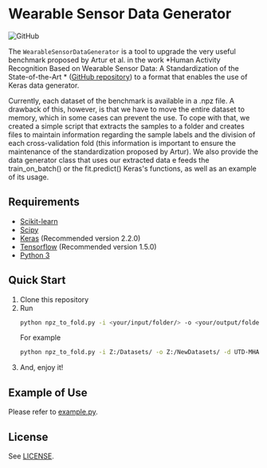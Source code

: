 # Wearable Sensor Data Generator

![GitHub](https://img.shields.io/github/license/jessicasena/WearableSensorDataGenerator)

The `WearableSensorDataGenerator` is a tool to upgrade the very useful benchmark proposed by Artur et al. in the work *Human Activity Recognition Based on Wearable Sensor Data: A Standardization of the State-of-the-Art * ([GitHub repository](https://github.com/arturjordao/WearableSensorData "GitHub repository")) to a format that enables the use of Keras data generator. 

Currently, each dataset of the benchmark is available in a .npz file.  A drawback of this, however, is that we have to move the entire dataset to memory, which in some cases can prevent the use. To cope with that, we created a simple script that extracts the samples to a folder and creates files to maintain information regarding the sample labels and the division of each cross-validation fold (this information is important to ensure the maintenance of the standardization proposed by Artur). We also provide the data generator class that uses our extracted data e feeds the train_on_batch() or the fit.predict() Keras's functions, as well as an example of its usage.


## Requirements

- [Scikit-learn](http://scikit-learn.org/stable/)
- [Scipy](https://www.scipy.org/)
- [Keras](https://github.com/fchollet/keras) (Recommended version 2.2.0)
- [Tensorflow](https://www.tensorflow.org/) (Recommended version 1.5.0)
- [Python 3](https://www.python.org/)

## Quick Start
1. Clone this repository
2. Run
    ```bash
    python npz_to_fold.py -i <your/input/folder/> -o <your/output/folder/> -d <dataset1_name dataset2_name>
    ```
	For example
	```bash
   python npz_to_fold.py -i Z:/Datasets/ -o Z:/NewDatasets/ -d UTD-MHAD1_1s UTD-MHAD2_1s WHARF
   ```
3. And, enjoy it!

## Example of Use

Please refer to [example.py](https://github.com/jessicasena/WearableSensorDataGenerator/blob/master/example.py "example.py").


## License
See [LICENSE](https://github.com/jessicasena/WearableSensorDataGenerator/blob/master/LICENSE).
